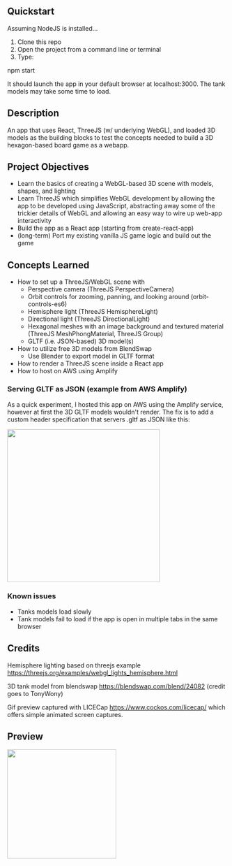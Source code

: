 ## Quickstart
Assuming NodeJS is installed...

1. Clone this repo
2. Open the project from a command line or terminal
3. Type:

npm start

It should launch the app in your default browser at localhost:3000. The tank models may take some time to load.

## Description
An app that uses React, ThreeJS (w/ underlying WebGL), and loaded 3D models as the building blocks to test the concepts needed to build a 3D hexagon-based board game as a webapp.

## Project Objectives
- Learn the basics of creating a WebGL-based 3D scene with models, shapes, and lighting
- Learn ThreeJS which simplifies WebGL development by allowing the app to be developed using JavaScript, abstracting away some of the trickier details of WebGL and allowing an easy way to wire up web-app interactivity
- Build the app as a React app (starting from create-react-app)
- (long-term) Port my existing vanilla JS game logic and build out the game

## Concepts Learned
- How to set up a ThreeJS/WebGL scene with
    - Perspective camera (ThreeJS PerspectiveCamera)
    - Orbit controls for zooming, panning, and looking around (orbit-controls-es6)
    - Hemisphere light (ThreeJS HemisphereLight)
    - Directional light (ThreeJS DirectionalLight)
    - Hexagonal meshes with an image background and textured material (ThreeJS MeshPhongMaterial, ThreeJS Group)
    - GLTF (i.e. JSON-based) 3D model(s)
 - How to utilize free 3D models from BlendSwap
     - Use Blender to export model in GLTF format
 - How to render a ThreeJS scene inside a React app
 - How to host on AWS using Amplify

### Serving GLTF as JSON (example from AWS Amplify)
As a quick experiment, I hosted this app on AWS using the Amplify service, however at first the 3D GLTF models wouldn't render.
The fix is to add a custom header specification that servers .gltf as JSON like this:

<img src="https://user-images.githubusercontent.com/2363880/122688836-c8b0b900-d1db-11eb-9efd-29c74e470647.png" height="350" />

### Known issues
- Tanks models load slowly
- Tank models fail to load if the app is open in multiple tabs in the same browser

## Credits
Hemisphere lighting based on threejs example https://threejs.org/examples/webgl_lights_hemisphere.html

3D tank model from blendswap https://blendswap.com/blend/24082 (credit goes to TonyWony)

Gif preview captured with LICECap https://www.cockos.com/licecap/ which offers simple animated screen captures.
## Preview
<img src="https://user-images.githubusercontent.com/2363880/122687324-0a893180-d1d3-11eb-9ccc-f025f1e6b740.gif" height=250 width=250/>

